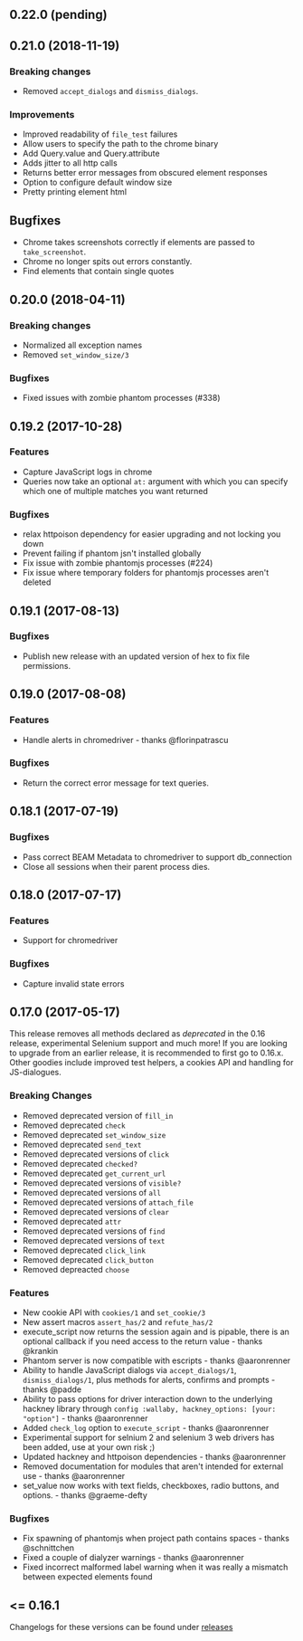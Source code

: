 ## 0.22.0 (pending)

## 0.21.0 (2018-11-19)

### Breaking changes

* Removed `accept_dialogs` and `dismiss_dialogs`.

### Improvements

* Improved readability of `file_test` failures
* Allow users to specify the path to the chrome binary
* Add Query.value and Query.attribute
* Adds jitter to all http calls
* Returns better error messages from obscured element responses
* Option to configure default window size
* Pretty printing element html

## Bugfixes

* Chrome takes screenshots correctly if elements are passed to `take_screenshot`.
* Chrome no longer spits out errors constantly.
* Find elements that contain single quotes

## 0.20.0 (2018-04-11)

### Breaking changes

* Normalized all exception names
* Removed `set_window_size/3`

### Bugfixes

* Fixed issues with zombie phantom processes (#338)

## 0.19.2 (2017-10-28)

### Features
* Capture JavaScript logs in chrome
* Queries now take an optional `at:` argument with which you can specify which one of multiple matches you want returned

### Bugfixes

* relax httpoison dependency for easier upgrading and not locking you down
* Prevent failing if phantom jsn't installed globally
* Fix issue with zombie phantomjs processes (#224)
* Fix issue where temporary folders for phantomjs processes aren't deleted

## 0.19.1 (2017-08-13)

### Bugfixes

* Publish new release with an updated version of hex to fix file permissions.

## 0.19.0 (2017-08-08)

### Features

* Handle alerts in chromedriver - thanks @florinpatrascu

### Bugfixes

* Return the correct error message for text queries.

## 0.18.1 (2017-07-19)

### Bugfixes

* Pass correct BEAM Metadata to chromedriver to support db_connection
* Close all sessions when their parent process dies.

## 0.18.0 (2017-07-17)

### Features

* Support for chromedriver

### Bugfixes

* Capture invalid state errors

## 0.17.0 (2017-05-17)

This release removes all methods declared as _deprecated_ in the 0.16 release, experimental Selenium support and much more! If you are looking to upgrade from an earlier release, it is recommended to first go to 0.16.x.
Other goodies include improved test helpers, a cookies API and handling for JS-dialogues.


### Breaking Changes

* Removed deprecated version of `fill_in`
* Removed deprecated `check`
* Removed deprecated `set_window_size`
* Removed deprecated `send_text`
* Removed deprecated versions of `click`
* Removed deprecated `checked?`
* Removed deprecated `get_current_url`
* Removed deprecated versions of `visible?`
* Removed deprecated versions of `all`
* Removed deprecated versions of `attach_file`
* Removed deprecated versions of `clear`
* Removed deprecated `attr`
* Removed deprecated versions of `find`
* Removed deprecated versions of `text`
* Removed deprecated `click_link`
* Removed deprecated `click_button`
* Removed depreacted `choose`

### Features

* New cookie API with `cookies/1` and `set_cookie/3`
* New assert macros `assert_has/2` and `refute_has/2`
* execute_script now returns the session again and is pipable, there is an optional callback if you need access to the return value - thanks @krankin
* Phantom server is now compatible with escripts - thanks @aaronrenner
* Ability to handle JavaScript dialogs via `accept_dialogs/1`, `dismiss_dialogs/1`, plus methods for alerts, confirms and prompts - thanks @padde
* Ability to pass options for driver interaction down to the underlying hackney library through `config :wallaby, hackney_options: [your: "option"]` - thanks @aaronrenner
* Added `check_log` option to `execute_script` - thanks @aaronrenner
* Experimental support for selnium 2 and selenium 3 web drivers has been added, use at your own risk ;)
* Updated hackney and httpoison dependencies - thanks @aaronrenner
* Removed documentation for modules that aren't intended for external use - thanks @aaronrenner
* set_value now works with text fields, checkboxes, radio buttons, and
  options. - thanks @graeme-defty

### Bugfixes

* Fix spawning of phantomjs when project path contains spaces - thanks @schnittchen
* Fixed a couple of dialyzer warnings - thanks @aaronrenner
* Fixed incorrect malformed label warning when it was really a mismatch between expected elements found

## <= 0.16.1

Changelogs for these versions can be found under [releases](https://github.com/keathley/wallaby/releases)
